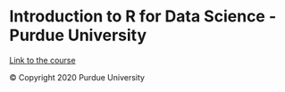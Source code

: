<h1>Introduction to R for Data Science - Purdue University</h1>
<p><a href="https://www.futurelearn.com/courses/data-science" target="_blank">Link to the course</a></p>

<p>&copy; Copyright 2020 Purdue University</p>
